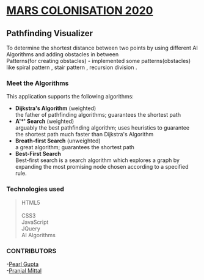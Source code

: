 # **[MARS COLONISATION 2020](http://microsoft.acehacker.com/mars)**<br/>

## **Pathfinding Visualizer**<br/>
To determine the shortest distance between two points by using different AI Algorithms and adding obstacles in between <br/>
Patterns(for creating obstacles) - implemented some patterns(obstacles) like spiral pattern , stair pattern , recursion division . 


### **Meet the Algorithms**<br/>
This application supports the following algorithms:<br/>

- **Dijkstra's Algorithm** (weighted)<br/>
the father of pathfinding algorithms; guarantees the shortest path<br/>
- **A'*' Search** (weighted)<br/>
arguably the best pathfinding algorithm; uses heuristics to guarantee the shortest path much faster than Dijkstra's Algorithm<br/>
- **Breath-first Search** (unweighted)<br/>
a great algorithm; guarantees the shortest path<br/>
- **Best-First Search**<br/>
Best-first search is a search algorithm which explores a graph by expanding the most promising node chosen according to a specified rule.<br/>

### **Technologies used** <br/> 
> HTML5 <br/>  
> CSS3 <br/> 
> JavaScript <br/> 
> JQuery <br/> 
> AI Algorithms<br/>

### **CONTRIBUTORS**<br>
-[Pearl Gupta](https://github.com/pearlgupta2000) <br/> 
-[Pranjal Mittal](https://github.com/pranjal021)





 
                  
                   
